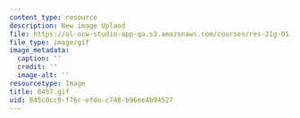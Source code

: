 ```yaml
---
content_type: resource
description: New image Uplaod
file: https://ol-ocw-studio-app-qa.s3.amazonaws.com/courses/res-21g-01-kana-spring-2010/845c0cc9f76cefdec748b96ee4b94527_0457.gif
file_type: image/gif
image_metadata:
  caption: ''
  credit: ''
  image-alt: ''
resourcetype: Image
title: 0457.gif
uid: 845c0cc9-f76c-efde-c748-b96ee4b94527
---
```

